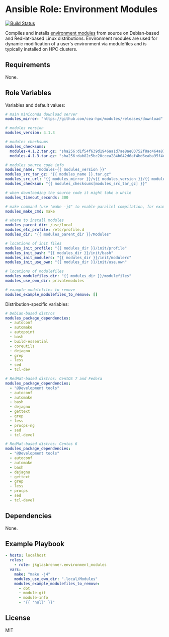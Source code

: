 # Ansible Role: Environment Modules

[![Build Status](https://travis-ci.org/jkglasbrenner/ansible-role-environment-modules.svg?branch=master)](https://travis-ci.org/jkglasbrenner/ansible-role-environment-modules)

Compiles and installs [environment modules](http://modules.sourceforge.net/) from source on Debian-based and RedHat-based Linux distributions. Environment modules are used for dynamic modification of a user's environment via modulefiles and is typically installed on HPC clusters.

## Requirements

None.

## Role Variables

Variables and default values:

```yaml
# main miniconda download server
modules_mirror: "https://github.com/cea-hpc/modules/releases/download"

# modules version
modules_version: 4.1.3

# modules checksums
modules_checksums:
  modules-4.1.2.tar.gz: "sha256:d1f54f639d1946aa1d7ae8ae03752f8ac464a879c14bc35e63b6a87b8a0b7522"
  modules-4.1.3.tar.gz: "sha256:dab82c5bc20ccea284b042d6af4bd6eaba95f4eaadd495a75413115d33a3151f"

# modules source code info
modules_name: "modules-{{ modules_version }}"
modules_src_tar_gz: "{{ modules_name }}.tar.gz"
modules_src_url: "{{ modules_mirror }}/v{{ modules_version }}/{{ modules_src_tar_gz }}"
modules_checksum: "{{ modules_checksums[modules_src_tar_gz] }}"

# when downloading the source code it might take a while
modules_timeout_seconds: 300

# make command (use "make -j4" to enable parallel compilation, for example)
modules_make_cmd: make

# where to install modules
modules_parent_dir: /usr/local
modules_etc_profile: /etc/profile.d
modules_dir: "{{ modules_parent_dir }}/Modules"

# locations of init files
modules_init_profile: "{{ modules_dir }}/init/profile"
modules_init_bash: "{{ modules_dir }}/init/bash"
modules_init_modulerc: "{{ modules_dir }}/init/modulerc"
modules_init_use_own: "{{ modules_dir }}/init/use.own"

# locations of modulefiles
modules_modulefiles_dir: "{{ modules_dir }}/modulefiles"
modules_use_own_dir: privatemodules

# example modulefiles to remove
modules_example_modulefiles_to_remove: []
```

Distribution-specific variables:

```yaml
# Debian-based distros
modules_package_dependencies:
  - autoconf
  - automake
  - autopoint
  - bash
  - build-essential
  - coreutils
  - dejagnu
  - grep
  - less
  - sed
  - tcl-dev

# RedHat-based distros: CentOS 7 and Fedora
modules_package_dependencies:
  - "@Development tools"
  - autoconf
  - automake
  - bash
  - dejagnu
  - gettext
  - grep
  - less
  - procps-ng
  - sed
  - tcl-devel

# RedHat-based distros: Centos 6
modules_package_dependencies:
  - "@Development tools"
  - autoconf
  - automake
  - bash
  - dejagnu
  - gettext
  - grep
  - less
  - procps
  - sed
  - tcl-devel
```

## Dependencies

None.

## Example Playbook

```yaml
- hosts: localhost
  roles:
    - role: jkglasbrenner.environment_modules
  vars:
    make: "make -j4"
    modules_use_own_dir: ".local/Modules"
    modules_example_modulefiles_to_remove:
      - dot
      - module-git
      - module-info
      - "{{ 'null' }}"
```


## License

MIT
